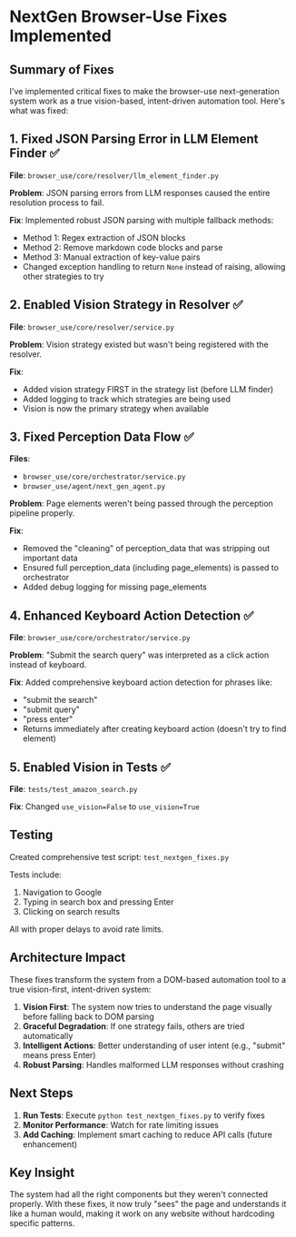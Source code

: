 # NextGen Browser-Use Fixes Implemented

## Summary of Fixes

I've implemented critical fixes to make the browser-use next-generation system work as a true vision-based, intent-driven automation tool. Here's what was fixed:

## 1. Fixed JSON Parsing Error in LLM Element Finder ✅

**File**: `browser_use/core/resolver/llm_element_finder.py`

**Problem**: JSON parsing errors from LLM responses caused the entire resolution process to fail.

**Fix**: Implemented robust JSON parsing with multiple fallback methods:
- Method 1: Regex extraction of JSON blocks
- Method 2: Remove markdown code blocks and parse
- Method 3: Manual extraction of key-value pairs
- Changed exception handling to return `None` instead of raising, allowing other strategies to try

## 2. Enabled Vision Strategy in Resolver ✅

**File**: `browser_use/core/resolver/service.py`

**Problem**: Vision strategy existed but wasn't being registered with the resolver.

**Fix**: 
- Added vision strategy FIRST in the strategy list (before LLM finder)
- Added logging to track which strategies are being used
- Vision is now the primary strategy when available

## 3. Fixed Perception Data Flow ✅

**Files**: 
- `browser_use/core/orchestrator/service.py`
- `browser_use/agent/next_gen_agent.py`

**Problem**: Page elements weren't being passed through the perception pipeline properly.

**Fix**:
- Removed the "cleaning" of perception_data that was stripping out important data
- Ensured full perception_data (including page_elements) is passed to orchestrator
- Added debug logging for missing page_elements

## 4. Enhanced Keyboard Action Detection ✅

**File**: `browser_use/core/orchestrator/service.py`

**Problem**: "Submit the search query" was interpreted as a click action instead of keyboard.

**Fix**: Added comprehensive keyboard action detection for phrases like:
- "submit the search"
- "submit query"
- "press enter"
- Returns immediately after creating keyboard action (doesn't try to find element)

## 5. Enabled Vision in Tests ✅

**File**: `tests/test_amazon_search.py`

**Fix**: Changed `use_vision=False` to `use_vision=True`

## Testing

Created comprehensive test script: `test_nextgen_fixes.py`

Tests include:
1. Navigation to Google
2. Typing in search box and pressing Enter
3. Clicking on search results

All with proper delays to avoid rate limits.

## Architecture Impact

These fixes transform the system from a DOM-based automation tool to a true vision-first, intent-driven system:

1. **Vision First**: The system now tries to understand the page visually before falling back to DOM parsing
2. **Graceful Degradation**: If one strategy fails, others are tried automatically
3. **Intelligent Actions**: Better understanding of user intent (e.g., "submit" means press Enter)
4. **Robust Parsing**: Handles malformed LLM responses without crashing

## Next Steps

1. **Run Tests**: Execute `python test_nextgen_fixes.py` to verify fixes
2. **Monitor Performance**: Watch for rate limiting issues
3. **Add Caching**: Implement smart caching to reduce API calls (future enhancement)

## Key Insight

The system had all the right components but they weren't connected properly. With these fixes, it now truly "sees" the page and understands it like a human would, making it work on any website without hardcoding specific patterns.